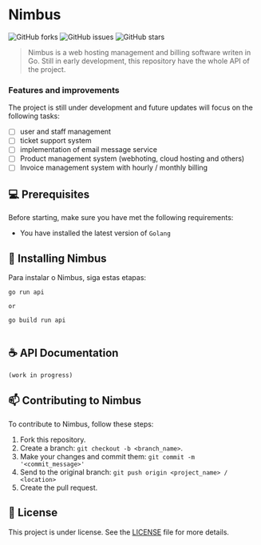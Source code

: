 # Nimbus

![GitHub forks](https://img.shields.io/github/forks/leonardotandeli/nimbus?style=for-the-badge)
![GitHub issues](https://img.shields.io/github/issues/leonardotandeli/nimbus?style=for-the-badge)
![GitHub stars](https://img.shields.io/github/stars/leonardotandeli/nimbus?style=for-the-badge)

> Nimbus is a web hosting management and billing software writen in Go. Still in early development, this repository have the whole API of the project. 

### Features and improvements

The project is still under development and future updates will focus on the following tasks:

- [ ] user and staff management
- [ ] ticket support system
- [ ] implementation of email message service
- [ ] Product management system (webhoting, cloud hosting and others)
- [ ] Invoice management system with hourly / monthly billing

## 💻 Prerequisites

Before starting, make sure you have met the following requirements:

* You have installed the latest version of `Golang`

## 🚀 Installing Nimbus

Para instalar o Nimbus, siga estas etapas:
  
```
go run api
 
or 
  
go build run api
  
```

## ☕ API Documentation 

```
(work in progress)
```

## 📫 Contributing to Nimbus

To contribute to Nimbus, follow these steps:

1. Fork this repository.
2. Create a branch: `git checkout -b <branch_name>`.
3. Make your changes and commit them: `git commit -m '<commit_message>'`
4. Send to the original branch: `git push origin <project_name> / <location>`
5. Create the pull request.


## 📝 License
This project is under license. See the [LICENSE](LICENSE.md) file for more details.


